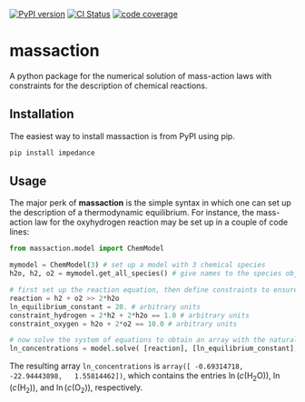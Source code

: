 [![PyPI version](https://badge.fury.io/py/massaction.svg)](https://badge.fury.io/py/massaction)
[![CI Status](https://github.com/adrianusler/massaction/actions/workflows/test.yml/badge.svg)](https://github.com/adrianusler/massaction/actions/workflows/test.yml)
[![code coverage](https://img.shields.io/codecov/c/gh/adrianusler/massaction)](https://codecov.io/gh/adrianusler/massaction)

# massaction
A python package for the numerical solution of mass-action laws with constraints for the description of chemical reactions.

## Installation
The easiest way to install massaction is from PyPI using pip.
```bash
pip install impedance
```

## Usage
The major perk of **massaction** is the simple syntax in which one can set up the description of a thermodynamic equilibrium. For instance, the mass-action law for the oxyhydrogen reaction may be set up in a couple of code lines:
```python
from massaction.model import ChemModel

mymodel = ChemModel(3) # set up a model with 3 chemical species
h2o, h2, o2 = mymodel.get_all_species() # give names to the species objects

# first set up the reaction equation, then define constraints to ensure atom balance
reaction = h2 + o2 >> 2*h2o
ln_equilibrium_constant = 20. # arbitrary units
constraint_hydrogen = 2*h2 + 2*h2o == 1.0 # arbitrary units
constraint_oxygen = h2o + 2*o2 == 10.0 # arbitrary units

# now solve the system of equations to obtain an array with the natural logarithm of the concentrations
ln_concentrations = model.solve( [reaction], [ln_equilibrium_constant], [constraint_hydrogen, constraint_oxygen] )
```
The resulting array `ln_concentrations` is `array([ -0.69314718, -22.94443898,   1.55814462])`, which contains the entries $\ln\left(c(\mathrm{H_2O})\right)$, $\ln\left(c(\mathrm{H_2})\right)$, and $\ln\left(c(\mathrm{O_2})\right)$, respectively.
